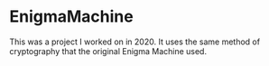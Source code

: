 # EnigmaMachine
This was a project I worked on in 2020. It uses the same method of cryptography that the original Enigma Machine used.
